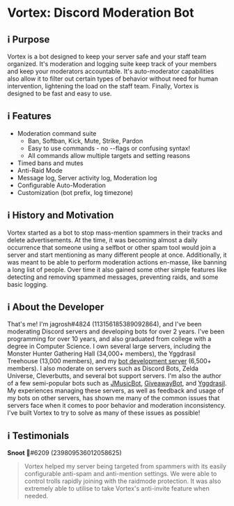 # Vortex: Discord Moderation Bot

## ℹ Purpose
Vortex is a bot designed to keep your server safe and your staff team organized. It's moderation and logging suite keep track of your members and keep your moderators accountable. It's auto-moderator capabilities also allow it to filter out certain types of behavior without need for human intervention, lightening the load on the staff team. Finally, Vortex is designed to be fast and easy to use. 

## ℹ Features
* Moderation command suite
  * Ban, Softban, Kick, Mute, Strike, Pardon
  * Easy to use commands - no --flags or confusing syntax!
  * All commands allow multiple targets and setting reasons
* Timed bans and mutes
* Anti-Raid Mode
* Message log, Server activity log, Moderation log
* Configurable Auto-Moderation
* Customization (bot prefix, log timezone)

## ℹ History and Motivation
Vortex started as a bot to stop mass-mention spammers in their tracks and delete advertisements. At the time, it was becoming almost a daily occurrence that someone using a selfbot or other spam tool would join a server and start mentioning as many different people at once. Additionally, it was meant to be able to perform moderation actions en-masse, like banning a long list of people. Over time it also gained some other simple features like detecting and removing spammed messages, preventing raids, and some basic logging. 

## ℹ About the Developer
That's me! I'm jagrosh#4824 (113156185389092864), and I've been moderating Discord servers and developing bots for over 2 years. I've been programming for over 10 years, and also graduated from college with a degree in Computer Science. I own several large servers, including the Monster Hunter Gathering Hall (34,000+ members), the Yggdrasil Treehouse (13,000 members), and my [bot development server](https://discord.gg/0p9LSGoRLu6Pet0k0) (6,500+ members). I also moderate on servers such as Discord Bots, Zelda Universe, Cleverbutts, and several bot support servers. I'm also the author of a few semi-popular bots such as [JMusicBot](https://github.com/jagrosh/MusicBot), [GiveawayBot](https://giveawaybot.party), and [Yggdrasil](https://ygg.fun). My experiences managing these servers, as well as feedback and usage of my bots on other servers, has shown me many of the common issues that servers face when it comes to poor behavior and moderation inconsistency. I've built Vortex to try to solve as many of these issues as possible!

## ℹ Testimonials
**Snoot 🐾**#6209 (239809536012058625)
> Vortex helped my server being targeted from spammers with its easily configurable anti-spam and anti-mention settings. We were able to control trolls rapidly joining with the raidmode protection. It was also extremely able to utilise to take Vortex's anti-invite feature when needed.